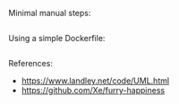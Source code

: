 Minimal manual steps:
```
```

Using a simple Dockerfile:
```
```

References:
- https://www.landley.net/code/UML.html
- https://github.com/Xe/furry-happiness